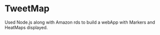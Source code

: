 # TweetMap

Used Node.js along with Amazon rds to build a webApp with Markers and HeatMaps displayed.
